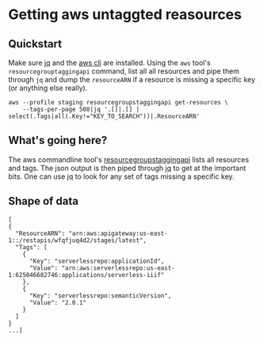 # Getting aws untaggted reasources 

## Quickstart

Make sure [jq](https://stedolan.github.io/jq/) and the [aws cli](https://aws.amazon.com/cli/) are installed. Using the `aws` tool's `resourcegrouptaggingapi` command, list all all resources and pipe them through `jq` and dump the `resourceARN` if a resource is missing a specific key (or anything else really).

```
aws --profile staging resourcegroupstaggingapi get-resources \
    --tags-per-page 500|jq '.[]|.[] | select(.Tags|all(.Key!="KEY_TO_SEARCH"))|.ResourceARN' 
```


## What's going here?

The aws commandline tool's  [resourcegroupstaggingapi](https://docs.aws.amazon.com/cli/latest/reference/resourcegroupstaggingapi/index.html) lists all resources and tags. The json output is then piped through [jq](https://stedolan.github.io/jq/download/) to get at the important bits. 
One can use jq to look for any set of tags missing a specific key. 

## Shape of data

```
[
{
  "ResourceARN": "arn:aws:apigateway:us-east-1::/restapis/wfqfjuq4d2/stages/latest",
  "Tags": [
    {
      "Key": "serverlessrepo:applicationId",
      "Value": "arn:aws:serverlessrepo:us-east-1:625046682746:applications/serverless-iiif"
    },
    {
      "Key": "serverlessrepo:semanticVersion",
      "Value": "2.0.1"
    }
  ]
}
...]
